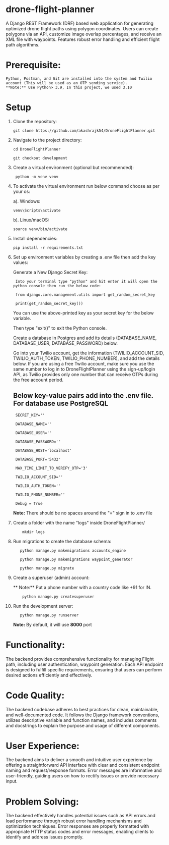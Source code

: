 # drone-flight-planner
A Django REST Framework (DRF) based web application for generating optimized drone flight paths using polygon coordinates. Users can create polygons via an API, customize image overlap percentages, and receive an XML file with waypoints. Features robust error handling and efficient flight path algorithms.

# Prerequisite:
    Python, Postman, and Git are installed into the system and Twilio account (This will be used as an OTP sending service).
    **Note:** Use Python> 3.9, In this project, we used 3.10

# Setup

   1. Clone the repository:

          git clone https://github.com/akashrajk54/DroneFlightPlanner.git
      
   3. Navigate to the project directory:

          cd DroneFlightPlanner

          git checkout development

   5. Create a virtual environment (optional but recommended):

           python -m venv venv

   6. To activate the virtual environment run below command choose as per your os:

      a). Windows:

          venv\Scripts\activate

      b). Linux/macOS:

          source venv/bin/activate

   8. Install dependencies:

          pip install -r requirements.txt

   9. Set up environment variables by creating a .env file then add the key values:

       Generate a New Django Secret Key:

           Into your terminal type "python" and hit enter it will open the python console then run the below code:

           from django.core.management.utils import get_random_secret_key

           print(get_random_secret_key())

       You can use the above-printed key as your secret key for the below variable.

       Then type "exit()" to exit the Python console.

       Create a database in Postgres and add its details (DATABASE_NAME, DATABASE_USER, DATABASE_PASSWORD) below.

       Go into your Twilio account, get the information (TWILIO_ACCOUNT_SID, TWILIO_AUTH_TOKEN, TWILIO_PHONE_NUMBER), and add the details below. If you are using a free Twilio account, make sure you use the same number to log in to DroneFlightPlanner using the sign-up/login API, as Twilio provides only one number that can receive OTPs during the free account period.

       ## Below key-value pairs add into the .env file. For database use PostgreSQL

           SECRET_KEY=''

           DATABASE_NAME=''

           DATABASE_USER=''

           DATABASE_PASSWORD=''

           DATABASE_HOST='localhost'

           DATABASE_PORT='5432'

           MAX_TIME_LIMIT_TO_VERIFY_OTP='3'

           TWILIO_ACCOUNT_SID=''

           TWILIO_AUTH_TOKEN=''

           TWILIO_PHONE_NUMBER=''

           Debug = True

       **Note:** There should be no spaces around the "=" sign in to .env file

   10. Create a folder with the name "logs" inside DroneFlightPlanner/

               mkdir logs

   12. Run migrations to create the database schema:
       
              python manage.py makemigrations accounts_engine
      
              python manage.py makemigrations waypoint_generator
      
              python manage.py migrate

   13. Create a superuser (admin) account:
       
       ** Note:** Put a phone number with a country code like +91 for IN.

               python manage.py createsuperuser

   15. Run the development server:

              python manage.py runserver
      
       **Note:** By default, it will use **8000** port



# Functionality:
The backend provides comprehensive functionality for managing Flight path, including user authentication, waypoint generation. Each API endpoint is designed to fulfill specific requirements, ensuring that users can perform desired actions efficiently and effectively.

# Code Quality:
The backend codebase adheres to best practices for clean, maintainable, and well-documented code. It follows the Django framework conventions, utilizes descriptive variable and function names, and includes comments and docstrings to explain the purpose and usage of different components.
# User Experience:
The backend aims to deliver a smooth and intuitive user experience by offering a straightforward API interface with clear and consistent endpoint naming and request/response formats. Error messages are informative and user-friendly, guiding users on how to rectify issues or provide necessary input.

# Problem Solving:
The backend effectively handles potential issues such as API errors and load performance through robust error handling mechanisms and optimization techniques. Error responses are properly formatted with appropriate HTTP status codes and error messages, enabling clients to identify and address issues promptly.

